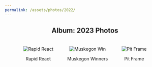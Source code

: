 ```yaml
---
permalink: /assets/photos/2022/
---
```


<div style="text-align: center;">
  <h2>Album: 2023 Photos</h2>
  <div style="display: inline-block; text-align: center; margin: 20px;">
    <img src="{{ site.baseurl}}/assets/photos/2022/rapidreact.png" alt="Rapid React">
    <p style="font-style: bold;">Rapid React</p>
  </div>

  <div style="display: inline-block; text-align: center; margin: 20px;">
    <img src="{{ site.baseurl}}/assets/photos/2022/Muskegon Win.png" alt="Muskegon Win">
    <p style="font-style: bold;">Muskegon Winners</p>
  </div>

  <div style="display: inline-block; text-align: center; margin: 20px;">
    <img src="{{ site.baseurl}}/assets/photos/2022/Pit Frame.png" alt="Pit Frame">
    <p style="font-style: bold;">Pit Frame</p>
  </div>
</div>

